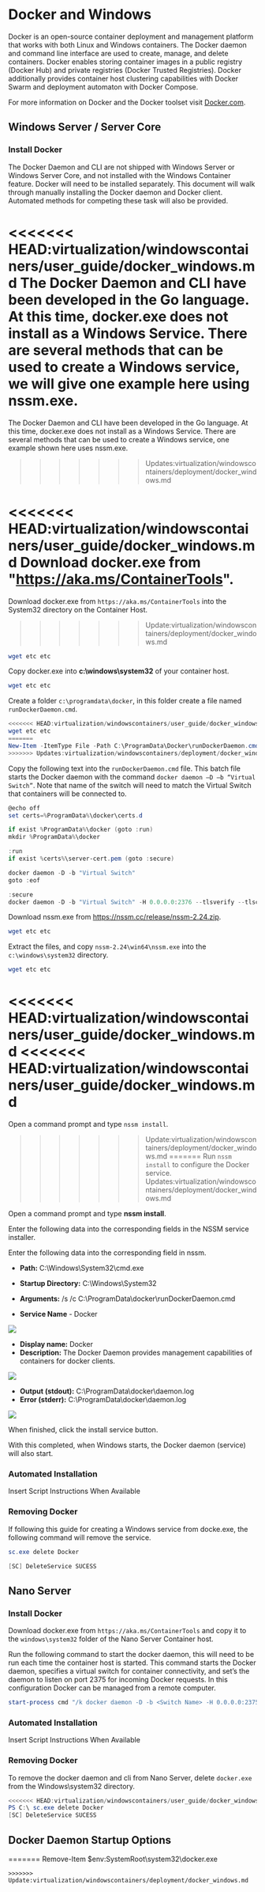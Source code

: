 # Docker and Windows

Docker is an open-source container deployment and management platform that works with both Linux and Windows containers. The Docker daemon and command line interface are used to create, manage, and delete containers. Docker enables storing container images in a public registry (Docker Hub) and private registries (Docker Trusted Registries). Docker additionally provides container host clustering capabilities with Docker Swarm and deployment automaton with Docker Compose.

For more information on Docker and the Docker toolset visit [Docker.com](https://www.docker.com/).

## Windows Server / Server Core

### Install Docker

The Docker Daemon and CLI are not shipped with Windows Server or Windows Server Core, and not installed with the Windows Container feature. Docker will need to be installed separately. This document will walk through manually installing the Docker daemon and Docker client. Automated methods for competing these task will also be provided. 

<<<<<<< HEAD:virtualization/windowscontainers/user_guide/docker_windows.md
The Docker Daemon and CLI have been developed in the Go language. At this time, docker.exe does not install as a Windows Service. There are several methods that can be used to create a Windows service, we will give one example here using nssm.exe. 
=======
The Docker Daemon and CLI have been developed in the Go language. At this time, docker.exe does not install as a Windows Service. There are several methods that can be used to create a Windows service, one example shown here uses nssm.exe. 
>>>>>>> Updates:virtualization/windowscontainers/deployment/docker_windows.md

<<<<<<< HEAD:virtualization/windowscontainers/user_guide/docker_windows.md
Download docker.exe from "https://aka.ms/ContainerTools".
=======
Download docker.exe from `https://aka.ms/ContainerTools` into the System32 directory on the Container Host.
>>>>>>> Update:virtualization/windowscontainers/deployment/docker_windows.md

```powershell
wget etc etc
```

Copy docker.exe into **c:\windows\system32** of your container host.

```powershell
wget etc etc
```

Create a folder `c:\programdata\docker`, in this folder create a file named `runDockerDaemon.cmd`.

```powershell
<<<<<<< HEAD:virtualization/windowscontainers/user_guide/docker_windows.md
wget etc etc
=======
New-Item -ItemType File -Path C:\ProgramData\Docker\runDockerDaemon.cmd -Force
>>>>>>> Updates:virtualization/windowscontainers/deployment/docker_windows.md
```

Copy the following text into the `runDockerDaemon.cmd` file. This batch file starts the Docker daemon with the command `docker daemon –D –b “Virtual Switch”`. Note that name of the switch will need to match the Virtual Switch that containers will be connected to.

```powershell
@echo off
set certs=%ProgramData%\docker\certs.d

if exist %ProgramData%\docker (goto :run)
mkdir %ProgramData%\docker

:run
if exist %certs%\server-cert.pem (goto :secure)

docker daemon -D -b "Virtual Switch"
goto :eof

:secure
docker daemon -D -b "Virtual Switch" -H 0.0.0.0:2376 --tlsverify --tlscacert=%certs%\ca.pem --tlscert=%certs%\server-cert.pem --tlskey=%certs%\server-key.pem
```
Download nssm.exe from https://nssm.cc/release/nssm-2.24.zip.

```powershell
wget etc etc
```

Extract the files, and copy `nssm-2.24\win64\nssm.exe` into the `c:\windows\system32` directory.

```powershell
wget etc etc
```
<<<<<<< HEAD:virtualization/windowscontainers/user_guide/docker_windows.md
<<<<<<< HEAD:virtualization/windowscontainers/user_guide/docker_windows.md
=======
Open a command prompt and type `nssm install`.
>>>>>>> Update:virtualization/windowscontainers/deployment/docker_windows.md
=======
Run `nssm install` to configure the Docker service.
>>>>>>> Updates:virtualization/windowscontainers/deployment/docker_windows.md

Open a command prompt and type **nssm install**.

Enter the following data into the corresponding fields in the NSSM service installer.

Enter the following data into the corresponding field in nssm.

- **Path:** C:\Windows\System32\cmd.exe

- **Startup Directory:** C:\Windows\System32

- **Arguments:** /s /c C:\ProgramData\docker\runDockerDaemon.cmd

- **Service Name** - Docker

![](media/nssm1.png)

- **Display name:** Docker
- **Description:** The Docker Daemon provides management capabilities of containers for docker clients.


![](media/nssm2.png)

- **Output (stdout):** C:\ProgramData\docker\daemon.log
- **Error (stderr):** C:\ProgramData\docker\daemon.log


![](media/nssm3.png)

When finished, click the install service button.

With this completed, when Windows starts, the Docker daemon (service) will also start.

### Automated Installation

Insert Script Instructions When Available

### Removing Docker

If following this guide for creating a Windows service from docke.exe, the following command will remove the service.

```powershell
sc.exe delete Docker

[SC] DeleteService SUCESS
```

## Nano Server

### Install Docker

Download docker.exe from `https://aka.ms/ContainerTools` and copy it to the `windows\system32` folder of the Nano Server Container host.

Run the following command to start the docker daemon, this will need to be run each time the container host is started. This command starts the Docker daemon, specifies a virtual switch for container connectivity, and set’s the daemon to listen on port 2375 for incoming Docker requests. In this configuration Docker can be managed from a remote computer.

```powershell
start-process cmd "/k docker daemon -D -b <Switch Name> -H 0.0.0.0:2375”
```

### Automated Installation

Insert Script Instructions When Available

### Removing Docker

To remove the docker daemon and cli from Nano Server, delete `docker.exe` from the Windows\system32 directory.

```powershell
<<<<<<< HEAD:virtualization/windowscontainers/user_guide/docker_windows.md
PS C:\ sc.exe delete Docker
[SC] DeleteService SUCESS
```

## Docker Daemon Startup Options
=======
Remove-Item $env:SystemRoot\system32\docker.exe
``` 
>>>>>>> Update:virtualization/windowscontainers/deployment/docker_windows.md

